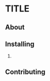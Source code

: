 <!-- **To avoid retyping too much info. Do a search and replace with your text editor for the following:**
`github_username`, `repo`, `twitter_handle`, `email`
 -->

# TITLE


## About



## Installing

1. 

## Contributing 

